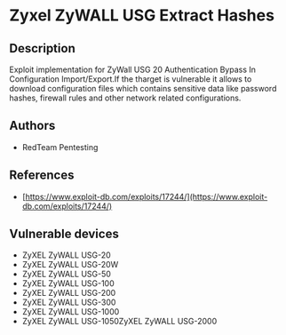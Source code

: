 # Zyxel ZyWALL USG Extract Hashes

## Description
Exploit implementation for ZyWall USG 20 Authentication Bypass In Configuration Import/Export.If the tharget is vulnerable it allows to download configuration files which contains sensitive data like password hashes, firewall rules and other network related configurations.

## Authors
* RedTeam Pentesting

## References
* [https://www.exploit-db.com/exploits/17244/](https://www.exploit-db.com/exploits/17244/)

## Vulnerable devices
* ZyXEL ZyWALL USG-20
* ZyXEL ZyWALL USG-20W
* ZyXEL ZyWALL USG-50
* ZyXEL ZyWALL USG-100
* ZyXEL ZyWALL USG-200
* ZyXEL ZyWALL USG-300
* ZyXEL ZyWALL USG-1000
* ZyXEL ZyWALL USG-1050ZyXEL ZyWALL USG-2000
